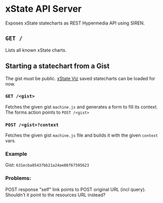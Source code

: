 # xState API Server

Exposes xState statecharts as REST Hypermedia API using SIREN.

## `GET /`

Lists all known xState charts.

## Starting a statechart from a Gist

The gist must be public.
[xState Viz](https://xstate.js.org/viz/) saved statecharts can be loaded for now.

### `GET /<gist>`

Fetches the given gist `machine.js` and generates a form to fill its context.
The forms action points to `POST /<gist>`

### `POST /<gist>?context`

Fetches the given gist `machine.js` file and builds it with the given `context` vars.

### Example

Gist: `631ecba85437bb21a24ae86f67595623`


### Problems:

POST response "self" link points to POST original URL (incl query). Shouldn't 
it point to the resources URL instead?
